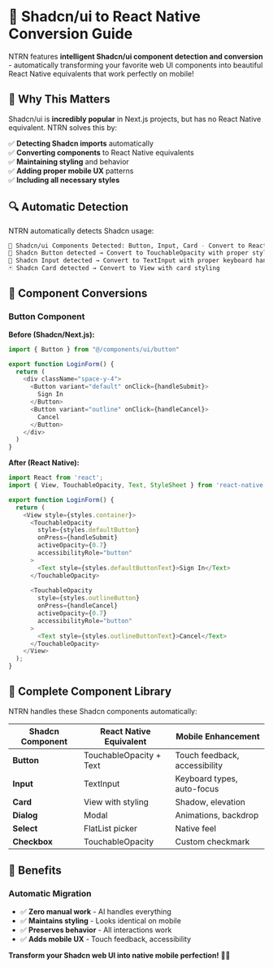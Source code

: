 # 🎨 Shadcn/ui to React Native Conversion Guide

NTRN features **intelligent Shadcn/ui component detection and conversion** - automatically transforming your favorite web UI components into beautiful React Native equivalents that work perfectly on mobile!

## 🎯 Why This Matters

Shadcn/ui is **incredibly popular** in Next.js projects, but has no React Native equivalent. NTRN solves this by:

✅ **Detecting Shadcn imports** automatically  
✅ **Converting components** to React Native equivalents  
✅ **Maintaining styling** and behavior  
✅ **Adding proper mobile UX** patterns  
✅ **Including all necessary styles**  

## 🔍 Automatic Detection

NTRN automatically detects Shadcn usage:

```bash
🎨 Shadcn/ui Components Detected: Button, Input, Card - Convert to React Native equivalents
🔘 Shadcn Button detected → Convert to TouchableOpacity with proper styling
📝 Shadcn Input detected → Convert to TextInput with proper keyboard handling
🃏 Shadcn Card detected → Convert to View with card styling
```

## 🔄 Component Conversions

### **Button Component**

**Before (Shadcn/Next.js):**
```typescript
import { Button } from "@/components/ui/button"

export function LoginForm() {
  return (
    <div className="space-y-4">
      <Button variant="default" onClick={handleSubmit}>
        Sign In
      </Button>
      <Button variant="outline" onClick={handleCancel}>
        Cancel
      </Button>
    </div>
  )
}
```

**After (React Native):**
```typescript
import React from 'react';
import { View, TouchableOpacity, Text, StyleSheet } from 'react-native';

export function LoginForm() {
  return (
    <View style={styles.container}>
      <TouchableOpacity 
        style={styles.defaultButton}
        onPress={handleSubmit}
        activeOpacity={0.7}
        accessibilityRole="button"
      >
        <Text style={styles.defaultButtonText}>Sign In</Text>
      </TouchableOpacity>
      
      <TouchableOpacity 
        style={styles.outlineButton}
        onPress={handleCancel}
        activeOpacity={0.7}
        accessibilityRole="button"
      >
        <Text style={styles.outlineButtonText}>Cancel</Text>
      </TouchableOpacity>
    </View>
  );
}
```

## 🎨 Complete Component Library

NTRN handles these Shadcn components automatically:

| **Shadcn Component** | **React Native Equivalent** | **Mobile Enhancement** |
|---------------------|------------------------------|----------------------|
| **Button** | TouchableOpacity + Text | Touch feedback, accessibility |
| **Input** | TextInput | Keyboard types, auto-focus |
| **Card** | View with styling | Shadow, elevation |
| **Dialog** | Modal | Animations, backdrop |
| **Select** | FlatList picker | Native feel |
| **Checkbox** | TouchableOpacity | Custom checkmark |

## 🚀 Benefits

### **Automatic Migration**
- ✅ **Zero manual work** - AI handles everything
- ✅ **Maintains styling** - Looks identical on mobile
- ✅ **Preserves behavior** - All interactions work
- ✅ **Adds mobile UX** - Touch feedback, accessibility

**Transform your Shadcn web UI into native mobile perfection!** 🎨✨ 